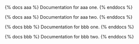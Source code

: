 {% docs aaa %}
Documentation for aaa one.
{% enddocs %}

{% docs aaa %}
Documentation for aaa two.
{% enddocs %}

{% docs bbb %}
Documentation for bbb one.
{% enddocs %}

{% docs bbb %}
Documentation for bbb two.
{% enddocs %}
